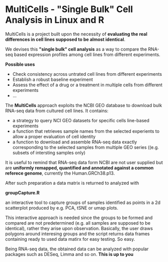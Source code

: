 # MultiCells - "Single Bulk" Cell Analysis in Linux and R

MultiCells is a project built upon the necessity of **evaluating the real differences in cell lines supposed to be almost identical**.

We devises this **"single bulk" cell analysis** as a way to compare the RNA-seq based expression profiles among cell lines from different experiments.  

**Possible uses**
- Check consistency across untrated cell lines from different experiments 
- Establish a robust baseline experiment
- Assess the effect of a drug or a treatment in multiple cells from different experiments
- ...

The **MultiCells** approach exploits the NCBI GEO database to download bulk RNA-seq data from cultured cell lines.
It contains:
- a strategy to query NCI GEO datasets for specific cells line-based experiments
- a function that retrieves sample names from the selected experients to allow a proper evaluation of cell identity
- a function to download and assemble RNA-seq data exactly corresponding to the selected samples from multiple GEO series ((e.g. subsets of intersting samples only)

It is useful to remind that RNA-seq data form NCBI are not user supplied but are **uniformly remapped, quantified and annotated against a common referece genome**, currently the Human.GRCh38.p13.

After such preparation a data matrix is returned to analyzed with

**groupCapture.R**

an interactive tool to capture groups of samples identified as points in a 2d scatterplot produced by e.g. PCA, tSNE or umap plots. 

This interactive approach is needed since the groups to be formed and compared are not predetermined (e.g. all samples are supposed to be identical), 
rather they arise upon observation. Basically, the user draws polygons around interesing groups and the script returns data frames containing 
ready to used data matirx for easy testing. So easy.

Being RNA-seq data, the obtained data can be analyzed with popular packages such as DESeq, Limma and so on. **This is up to you**
